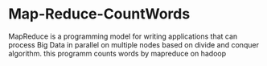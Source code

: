 # Map-Reduce-CountWords

MapReduce is a programming model for writing applications that can process Big Data in parallel on multiple nodes based on divide and conquer algorithm.
this programm counts words by mapreduce on hadoop
